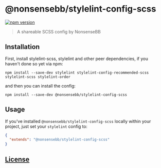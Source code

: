 # @nonsensebb/stylelint-config-scss

[![npm version](https://badge.fury.io/js/%40nonsensebb%2Fstylelint-config-scss.svg)](https://badge.fury.io/js/%40nonsensebb%2Fstylelint-config-scss)

> A shareable SCSS config by NonsenseBB

## Installation

First, install stylelint-scss, stylelint and other peer dependencies, if you haven't done so yet via npm:

```shell
npm install --save-dev stylelint stylelint-config-recommended-scss stylelint-scss stylelint-order
```

and then you can install the config:

```shell
npm install --save-dev @nonsensebb/stylelint-config-scss
```

## Usage

If you've installed `@nonsensebb/stylelint-config-scss` locally within your project, just set your `stylelint` config to:

```json
{
  "extends": "@nonsensebb/stylelint-config-scss"
}
```

## [License](../../LICENSE)
